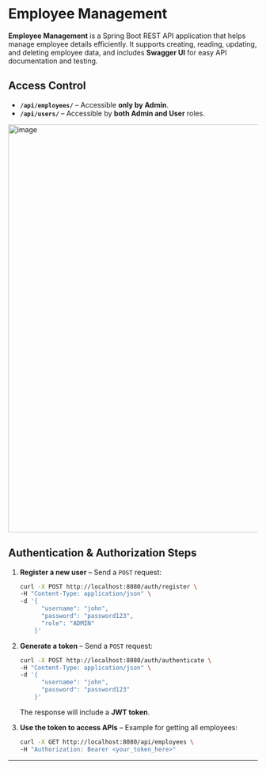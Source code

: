 # Employee Management

**Employee Management** is a Spring Boot REST API application that helps manage employee details efficiently. It supports creating, reading, updating, and deleting employee data, and includes **Swagger UI** for easy API documentation and testing.

## Access Control

* **`/api/employees/`** – Accessible **only by Admin**.
* **`/api/users/`** – Accessible by **both Admin and User** roles.

<img width="1460" height="825" alt="image" src="https://github.com/user-attachments/assets/bf1f734a-25c1-43a6-b0e7-9044056c7987" />


## Authentication & Authorization Steps

1. **Register a new user** – Send a `POST` request:

   ```bash
   curl -X POST http://localhost:8080/auth/register \
   -H "Content-Type: application/json" \
   -d '{
         "username": "john",
         "password": "password123",
         "role": "ADMIN"
       }'
   ```

2. **Generate a token** – Send a `POST` request:

   ```bash
   curl -X POST http://localhost:8080/auth/authenticate \
   -H "Content-Type: application/json" \
   -d '{
         "username": "john",
         "password": "password123"
       }'
   ```

   The response will include a **JWT token**.

3. **Use the token to access APIs** – Example for getting all employees:

   ```bash
   curl -X GET http://localhost:8080/api/employees \
   -H "Authorization: Bearer <your_token_here>"
   ```

---

